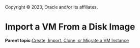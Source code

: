 Copyright © 2023, Oracle and/or its affiliates.

# Import a VM From a Disk Image

**Parent topic:**[Create, Import, Clone, or Migrate a VM Instance](../topics/create_clone_or_migrate_a_virtual_machine.md)

